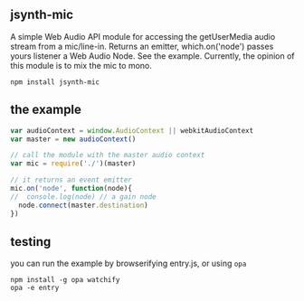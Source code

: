 ## jsynth-mic

A simple Web Audio API module for accessing the getUserMedia audio stream from a mic/line-in.  Returns an emitter, which.on('node') passes yours listener a Web Audio Node.  See the example. Currently, the opinion of this module is to mix the mic to mono.



```
npm install jsynth-mic
```

## the example

```js
var audioContext = window.AudioContext || webkitAudioContext
var master = new audioContext()

// call the module with the master audio context
var mic = require('./')(master)

// it returns an event emitter
mic.on('node', function(node){
//  console.log(node) // a gain node
  node.connect(master.destination)
})

```

## testing

you can run the example by browserifying entry.js, or using ```opa```

```
npm install -g opa watchify
opa -e entry
```

